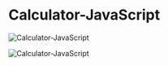 # Calculator-JavaScript
![Calculator-JavaScript](https://user-images.githubusercontent.com/93892096/224893725-33c11006-7996-4d02-b942-b47e3461e615.jpeg)

![Calculator-JavaScript](https://user-images.githubusercontent.com/93892096/224896280-96492c67-d8a1-48ec-b7a6-bd47c159c1fe.jpeg)
